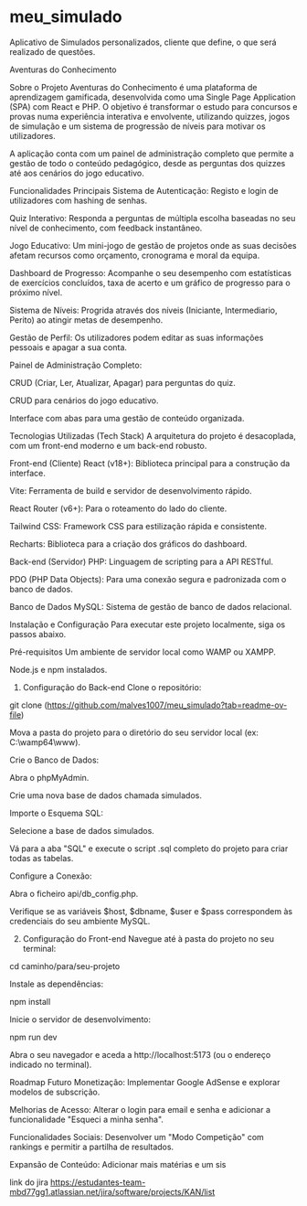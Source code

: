 # meu_simulado
Aplicativo de Simulados personalizados, cliente que define, o que será realizado de questões.

Aventuras do Conhecimento


Sobre o Projeto
Aventuras do Conhecimento é uma plataforma de aprendizagem gamificada, desenvolvida como uma Single Page Application (SPA) com React e PHP. O objetivo é transformar o estudo para concursos e provas numa experiência interativa e envolvente, utilizando quizzes, jogos de simulação e um sistema de progressão de níveis para motivar os utilizadores.

A aplicação conta com um painel de administração completo que permite a gestão de todo o conteúdo pedagógico, desde as perguntas dos quizzes até aos cenários do jogo educativo.

Funcionalidades Principais
Sistema de Autenticação: Registo e login de utilizadores com hashing de senhas.

Quiz Interativo: Responda a perguntas de múltipla escolha baseadas no seu nível de conhecimento, com feedback instantâneo.

Jogo Educativo: Um mini-jogo de gestão de projetos onde as suas decisões afetam recursos como orçamento, cronograma e moral da equipa.

Dashboard de Progresso: Acompanhe o seu desempenho com estatísticas de exercícios concluídos, taxa de acerto e um gráfico de progresso para o próximo nível.

Sistema de Níveis: Progrida através dos níveis (Iniciante, Intermediario, Perito) ao atingir metas de desempenho.

Gestão de Perfil: Os utilizadores podem editar as suas informações pessoais e apagar a sua conta.

Painel de Administração Completo:

CRUD (Criar, Ler, Atualizar, Apagar) para perguntas do quiz.

CRUD para cenários do jogo educativo.

Interface com abas para uma gestão de conteúdo organizada.

Tecnologias Utilizadas (Tech Stack)
A arquitetura do projeto é desacoplada, com um front-end moderno e um back-end robusto.

Front-end (Cliente)
React (v18+): Biblioteca principal para a construção da interface.

Vite: Ferramenta de build e servidor de desenvolvimento rápido.

React Router (v6+): Para o roteamento do lado do cliente.

Tailwind CSS: Framework CSS para estilização rápida e consistente.

Recharts: Biblioteca para a criação dos gráficos do dashboard.

Back-end (Servidor)
PHP: Linguagem de scripting para a API RESTful.

PDO (PHP Data Objects): Para uma conexão segura e padronizada com o banco de dados.

Banco de Dados
MySQL: Sistema de gestão de banco de dados relacional.

Instalação e Configuração
Para executar este projeto localmente, siga os passos abaixo.

Pré-requisitos
Um ambiente de servidor local como WAMP ou XAMPP.

Node.js e npm instalados.

1. Configuração do Back-end
Clone o repositório:

git clone (https://github.com/malves1007/meu_simulado?tab=readme-ov-file)

Mova a pasta do projeto para o diretório do seu servidor local (ex: C:\wamp64\www\).

Crie o Banco de Dados:

Abra o phpMyAdmin.

Crie uma nova base de dados chamada simulados.

Importe o Esquema SQL:

Selecione a base de dados simulados.

Vá para a aba "SQL" e execute o script .sql completo do projeto para criar todas as tabelas.

Configure a Conexão:

Abra o ficheiro api/db_config.php.

Verifique se as variáveis $host, $dbname, $user e $pass correspondem às credenciais do seu ambiente MySQL.

2. Configuração do Front-end
Navegue até à pasta do projeto no seu terminal:

cd caminho/para/seu-projeto

Instale as dependências:

npm install

Inicie o servidor de desenvolvimento:

npm run dev

Abra o seu navegador e aceda a http://localhost:5173 (ou o endereço indicado no terminal).

Roadmap Futuro
Monetização: Implementar Google AdSense e explorar modelos de subscrição.

Melhorias de Acesso: Alterar o login para email e senha e adicionar a funcionalidade "Esqueci a minha senha".

Funcionalidades Sociais: Desenvolver um "Modo Competição" com rankings e permitir a partilha de resultados.

Expansão de Conteúdo: Adicionar mais matérias e um sis


link do jira https://estudantes-team-mbd77gg1.atlassian.net/jira/software/projects/KAN/list
